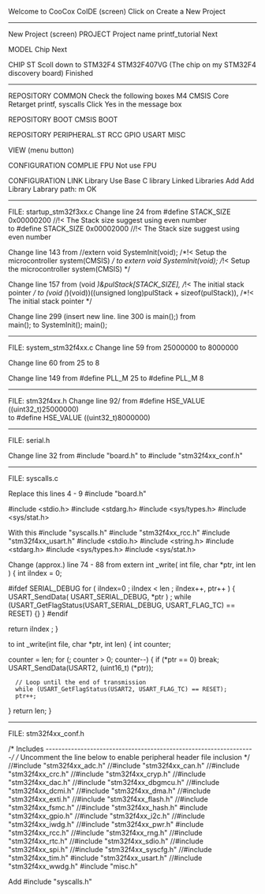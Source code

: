Welcome to CooCox CoIDE (screen)
Click on Create a New Project
****************************************************************
New Project (screen)
PROJECT
  Project name
  printf_tutorial
    Next

MODEL
  Chip
    Next

CHIP
  ST
    Scoll down to STM32F4
  STM32F407VG (The chip on my STM32F4 discovery board)
    Finished
****************************************************************
REPOSITORY COMMON
Check the following boxes
  M4 CMSIS Core
  Retarget printf, syscalls
     Click Yes in the message box


REPOSITORY BOOT
  CMSIS BOOT


REPOSITORY PERIPHERAL.ST
  RCC
  GPIO
  USART
  MISC

VIEW (menu button)

CONFIGURATION COMPLIE
  FPU
    Not use FPU

CONFIGURATION LINK
  Library
    Use Base C library
  Linked Libraries
    Add
  Add Library
    Labrary path: m
      OK

****************************************************************

FILE: startup_stm32f3xx.c
  Change line 24
from
  #define STACK_SIZE   0x00000200     //!< The Stack size suggest using even number   
to 
  #define STACK_SIZE   0x00002000      //!< The Stack size suggest using even number   

Change line 143
from 
  //extern void SystemInit(void);    /*!< Setup the microcontroller system(CMSIS) */
to
  extern void SystemInit(void);    /*!< Setup the microcontroller system(CMSIS) */

Change line 157 
from
  (void *)&pulStack[STACK_SIZE],     /*!< The initial stack pointer         */
to
  (void (*)(void))((unsigned long)pulStack + sizeof(pulStack)), /*!< The initial stack pointer */

Change line 299 (insert new line. line 300 is main();)
from  
 main();
to
  SystemInit();
  main(); 

****************************************************************
FILE: system_stm32f4xx.c
Change line 59
from
  25000000
to 
  8000000

Change line 60
from
  25
to 
  8

Change line 149
from
  #define PLL_M      25
to
  #define PLL_M      8
****************************************************************
FILE: stm32f4xx.h 
Change line 92/
from
#define HSE_VALUE    ((uint32_t)25000000)    
to
#define HSE_VALUE    ((uint32_t)8000000) 
****************************************************************
FILE: serial.h

Change line 32
from
  #include "board.h"
to 
  #include "stm32f4xx_conf.h"

****************************************************************

FILE: syscalls.c

Replace this lines 4 - 9
  #include "board.h"
 
  #include <stdio.h>
  #include <stdarg.h>
  #include <sys/types.h>
  #include <sys/stat.h>


With this
  #include "syscalls.h"
  #include "stm32f4xx_rcc.h"
  #include "stm32f4xx_usart.h"
  #include <stdio.h>
  #include <string.h>
  #include <stdarg.h>
  #include <sys/types.h>
  #include <sys/stat.h>

Change (approx.) line 74 - 88
from
extern int _write( int file, char *ptr, int len )
{
   int iIndex = 0;
    
   #ifdef SERIAL_DEBUG
   for ( iIndex=0 ; iIndex < len ; iIndex++, ptr++ )
   {
      USART_SendData( USART_SERIAL_DEBUG, *ptr ) ;
      while (USART_GetFlagStatus(USART_SERIAL_DEBUG, USART_FLAG_TC) == RESET)
      {}
   }
   #endif

   return iIndex ;
}

to
int _write(int file, char *ptr, int len)
{
   int counter;

   counter = len;
   for (; counter > 0; counter--)
   {
      if (*ptr == 0) break;
      USART_SendData(USART2, (uint16_t) (*ptr));

      // Loop until the end of transmission
      while (USART_GetFlagStatus(USART2, USART_FLAG_TC) == RESET);
      ptr++;
   }
   return len;
}

****************************************************************
FILE: stm32f4xx_conf.h

/* Includes ------------------------------------------------------------------*/
/* Uncomment the line below to enable peripheral header file inclusion */
//#include "stm32f4xx_adc.h"
//#include "stm32f4xx_can.h"
//#include "stm32f4xx_crc.h"
//#include "stm32f4xx_cryp.h"
//#include "stm32f4xx_dac.h"
//#include "stm32f4xx_dbgmcu.h"
//#include "stm32f4xx_dcmi.h"
//#include "stm32f4xx_dma.h"
//#include "stm32f4xx_exti.h"
//#include "stm32f4xx_flash.h"
//#include "stm32f4xx_fsmc.h"
//#include "stm32f4xx_hash.h"
  #include "stm32f4xx_gpio.h"
//#include "stm32f4xx_i2c.h"
//#include "stm32f4xx_iwdg.h"
//#include "stm32f4xx_pwr.h"
  #include "stm32f4xx_rcc.h"
//#include "stm32f4xx_rng.h"
//#include "stm32f4xx_rtc.h"
//#include "stm32f4xx_sdio.h"
//#include "stm32f4xx_spi.h"
//#include "stm32f4xx_syscfg.h"
//#include "stm32f4xx_tim.h"
  #include "stm32f4xx_usart.h"
//#include "stm32f4xx_wwdg.h"
  #include "misc.h"

Add
#include "syscalls.h"
